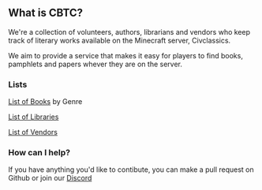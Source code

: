 ## What is CBTC?

We're a collection of volunteers, authors, librarians and vendors who keep track of literary works available on the Minecraft server, Civclassics.

We aim to provide a service that makes it easy for players to find books, pamphlets and papers whever they are on the server.

### Lists

[List of Books](/books.md) by Genre

[List of Libraries]()

[List of Vendors]()

### How can I help?

If you have anything you'd like to contibute, you can make a pull request on Github or join our [Discord](https://discord.gg/TSUCbmj)
